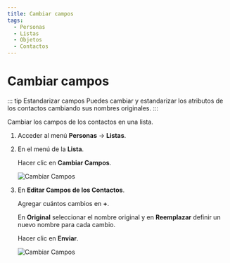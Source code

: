 ```yaml
---
title: Cambiar campos
tags:
  - Personas
  - Listas
  - Objetos
  - Contactos
---
```

# Cambiar campos

::: tip Estandarizar campos
Puedes cambiar y estandarizar los atributos de los contactos cambiando sus nombres originales.
:::

Cambiar los campos de los contactos en una lista.

1. Acceder al menú **Personas** -> **Listas**.

2. En el menú de la **Lista**.

   Hacer clic en **Cambiar Campos**.

   ![Cambiar Campos](https://cdn.phishx.io/phishx-docs/images/phishx_lists_people_change_fields_01.webp)

3. En **Editar Campos de los Contactos**.

   Agregar cuántos cambios en **+**.

   En **Original** seleccionar el nombre original y en **Reemplazar** definir un nuevo nombre para cada cambio.

   Hacer clic en **Enviar**.

   ![Cambiar Campos](https://cdn.phishx.io/phishx-docs/images/phishx_lists_people_change_fields_02.webp)
